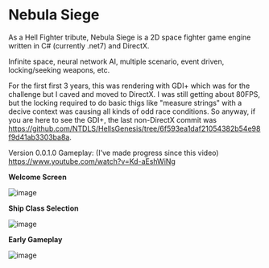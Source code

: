 # Nebula Siege
As a Hell Fighter tribute, Nebula Siege is a 2D space fighter game engine written in C# (currently .net7) and DirectX.

Infinite space, neural network AI, multiple scenario, event driven, locking/seeking weapons, etc.

For the first first 3 years, this was rendering with GDI+ which was for the challenge but I caved and moved to DirectX. I was still getting about 80FPS, but the locking required to do basic thigs like "measure strings" with a decive context was causing all kinds of odd race conditions. So anyway, if you are here to see the GDI+, the last non-DirectX commit was https://github.com/NTDLS/HellsGenesis/tree/6f593ea1daf21054382b54e98f9d41ab3303ba8a.

Version 0.0.1.0 Gameplay: (I've made progress since this video)
https://www.youtube.com/watch?v=Kd-aEshWiNg

**Welcome Screen**

![image](https://github.com/NTDLS/NebulaSiege/assets/11428567/ac877976-a9da-461e-bcdc-3ef0354ca3af)

**Ship Class Selection**

![image](https://github.com/NTDLS/NebulaSiege/assets/11428567/de754036-2e2a-48ff-9ef9-a4f8e7364d98)

**Early Gameplay**

![image](https://github.com/NTDLS/NebulaSiege/assets/11428567/89468ceb-6645-41fb-856d-ad6b732b11bc)

